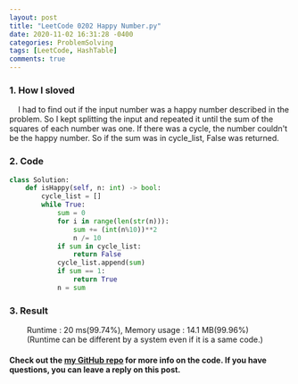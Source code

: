 ```yaml
---
layout: post
title: "LeetCode 0202 Happy Number.py"
date: 2020-11-02 16:31:28 -0400
categories: ProblemSolving
tags: [LeetCode, HashTable]
comments: true
---
```


### 1. How I sloved
&nbsp;&nbsp;&nbsp;&nbsp;I had to find out if the input number was a happy number described in the problem. So I kept splitting the input and repeated it until the sum of the squares of each number was one. If there was a cycle, the number couldn't be the happy number. So if the sum was in cycle_list, False was returned.

### 2. Code
```python
class Solution:
    def isHappy(self, n: int) -> bool:
        cycle_list = []
        while True:
            sum = 0
            for i in range(len(str(n))):
                sum += (int(n%10))**2
                n /= 10
            if sum in cycle_list:
                return False
            cycle_list.append(sum)
            if sum == 1:
                return True
            n = sum
```

### 3. Result
&nbsp;&nbsp;&nbsp;&nbsp;&nbsp;&nbsp;&nbsp;&nbsp;Runtime : 20 ms(99.74%), Memory usage : 14.1 MB(99.96%)  
&nbsp;&nbsp;&nbsp;&nbsp;&nbsp;&nbsp;&nbsp;&nbsp;(Runtime can be different by a system even if it is a same code.)

#### Check out the [my GitHub repo][hyuk-gh] for more info on the code. If you have questions, you can leave a reply on this post.
[hyuk-gh]:   https://github.com/dlgur1994/StudyAlgorithms
